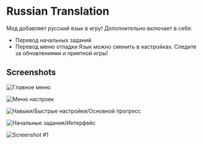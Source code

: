# Russian Translation
Мод добавляет русский язык в игру!
Дополнительно включает в себя:
- Перевод начальных заданий
- Перевод меню отладки
Язык можно сменить в настройках.
Следите за обновлениями и приятной игры!

## Screenshots
![Главное меню](https://steamuserimages-a.akamaihd.net/ugc/918042487902079245/DDB61C4FD89DAB7AFBE9EF632CC06E2A0C1FE2D1 "Главное меню")

![Меню настроек](https://steamuserimages-a.akamaihd.net/ugc/918042487902079694/165F5AA2DC8FD0666E5F11AA71C2276955FF16E5 "Меню настроек")

![Навыки/Быстрые настройки/Основной прогресс](https://steamuserimages-a.akamaihd.net/ugc/918042487902079951/162EE3E117A9A4CCEB4CEDA908B962DCAFC9CC06 "Навыки/Быстрые настройки/Основной прогресс")

![Начальные задания/Интерфейс](https://steamuserimages-a.akamaihd.net/ugc/942829293879384170/0BF376D19870DF9E4CDFDCAEFC938CF48C6DAE08 "Начальные задания/Интерфейс")

![Screenshot #1](https://steamuserimages-a.akamaihd.net/ugc/939433370341323325/F2FE99BECD28C11DCFCFA3C502F8A5F0418E5B09/ "Screenshot #1")
